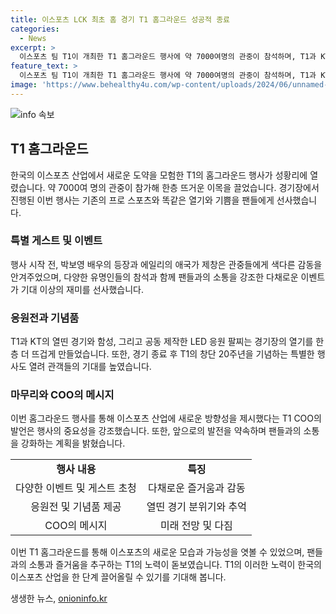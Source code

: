 ```yaml
---
title: 이스포츠 LCK 최초 홈 경기 T1 홈그라운드 성공적 종료
categories:
  - News
excerpt: >
  이스포츠 팀 T1이 개최한 T1 홈그라운드 행사에 약 7000여명의 관중이 참석하며, T1과 KT 롤스터의 LCK 경기가 열렸다. 이벤트에는 유명 인사들도 참여해 팬들과 소통하며 화제를 모았고, 경기 내내 다채로운 응원전과 이벤트가 펼쳐졌다. 또한 T1의 창단 20주년을 기념하는 다큐멘터리와 챔피언십 반지 수여식도 이루어졌다. T1의 책임자는 이번 행사를 통해 이스포츠의 새로운 방향성을 제시했다며, 미흡한 부분은 보완하겠다고 전했다. 경기는 KT의 승리로 끝나며 홈그라운드를 성공적으로 마무리했다.
feature_text: >
  이스포츠 팀 T1이 개최한 T1 홈그라운드 행사에 약 7000여명의 관중이 참석하며, T1과 KT 롤스터의 LCK 경기가 열렸다. 이벤트에는 유명 인사들도 참여해 팬들과 소통하며 화제를 모았고, 경기 내내 다채로운 응원전과 이벤트가 펼쳐졌다. 또한 T1의 창단 20주년을 기념하는 다큐멘터리와 챔피언십 반지 수여식도 이루어졌다. T1의 책임자는 이번 행사를 통해 이스포츠의 새로운 방향성을 제시했다며, 미흡한 부분은 보완하겠다고 전했다. 경기는 KT의 승리로 끝나며 홈그라운드를 성공적으로 마무리했다.
image: 'https://www.behealthy4u.com/wp-content/uploads/2024/06/unnamed-file.png'
---
```


<p><img src="https://www.behealthy4u.com/wp-content/uploads/2024/06/unnamed-file.png" alt="info 속보" /></p>

<h2 data-ke-size="size26">T1 홈그라운드</h2>

<p data-ke-size="size16">한국의 이스포츠 산업에서 새로운 도약을 모험한 T1의 홈그라운드 행사가 성황리에 열렸습니다. 약 7000여 명의 관중이 참가해 한층 뜨거운 이목을 끌었습니다. 경기장에서 진행된 이번 행사는 기존의 프로 스포츠와 똑같은 열기와 기쁨을 팬들에게 선사했습니다.</p>

<h3>특별 게스트 및 이벤트</h3>

<p data-ke-size="size16">행사 시작 전, 박보영 배우의 등장과 에일리의 애국가 제창은 관중들에게 색다른 감동을 안겨주었으며, 다양한 유명인들의 참석과 함께 팬들과의 소통을 강조한 다채로운 이벤트가 기대 이상의 재미를 선사했습니다.</p>

<h3>응원전과 기념품</h3>

<p data-ke-size="size16">T1과 KT의 열띤 경기와 함성, 그리고 공동 제작한 LED 응원 팔찌는 경기장의 열기를 한층 더 뜨겁게 만들었습니다. 또한, 경기 종료 후 T1의 창단 20주년을 기념하는 특별한 행사도 열려 관객들의 기대를 높였습니다.</p>

<h3>마무리와 COO의 메시지</h3>

<p data-ke-size="size16">이번 홈그라운드 행사를 통해 이스포츠 산업에 새로운 방향성을 제시했다는 T1 COO의 발언은 행사의 중요성을 강조했습니다. 또한, 앞으로의 발전을 약속하며 팬들과의 소통을 강화하는 계획을 밝혔습니다.</p>

<table>
  <tr>
    <td style="text-align: center; height: 17px;"><b>행사 내용</b></td>
    <td style="text-align: center; height: 17px;"><b>특징</b></td>
  </tr>
  <tr>
    <td style="text-align: center; height: 17px;">다양한 이벤트 및 게스트 초청</td>
    <td style="text-align: center; height: 17px;">다채로운 즐거움과 감동</td>
  </tr>
  <tr>
    <td style="text-align: center; height: 17px;">응원전 및 기념품 제공</td>
    <td style="text-align: center; height: 17px;">열띤 경기 분위기와 추억</td>
  </tr>
  <tr>
    <td style="text-align: center; height: 17px;">COO의 메시지</td>
    <td style="text-align: center; height: 17px;">미래 전망 및 다짐</td>
  </tr>
</table>

<p data-ke-size="size16">이번 T1 홈그라운드를 통해 이스포츠의 새로운 모습과 가능성을 엿볼 수 있었으며, 팬들과의 소통과 즐거움을 추구하는 T1의 노력이 돋보였습니다. T1의 이러한 노력이 한국의 이스포츠 산업을 한 단계 끌어올릴 수 있기를 기대해 봅니다.</p>
생생한 뉴스, <a href="https://onioninfo.kr" rel="dofollow">onioninfo.kr</a>


